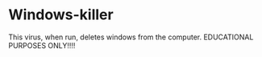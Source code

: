 # Windows-killer
This virus, when run, deletes windows from the computer. EDUCATIONAL PURPOSES ONLY!!!!
